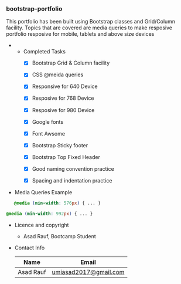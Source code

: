 ### bootstrap-portfolio
This portfolio has been built using Bootstrap classes and Grid/Column facility. Topics that are covered are media queries to make resposive portfolio resposive for mobile, tablets and above size devices

* * Completed Tasks 
    * [x] Bootstrap Grid & Column facility
    * [x] CSS @meida queries
    * [x] Responsive for 640 Device
    * [x] Resposive for 768 Device
    * [x] Resposive for 980 Device
    * [x] Google fonts
    * [x] Font Awsome
    * [x] Bootstrap Sticky footer
    * [x] Bootstrap Top Fixed Header
    * [x] Good naming convention practice
    * [x] Spacing and indentation practice



* Media Queries Example

```css
   @media (min-width: 576px) { ... }
```

```css
@media (min-width: 992px) { ... }
```

* Licence and copyright
  
  * Asad Rauf, Bootcamp Student

* Contact Info    

  | Name      | Email                 |
  | --------- | --------------------- |
  | Asad Rauf | umiasad2017@gmail.com |





